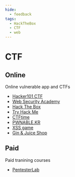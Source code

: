 ```yaml
---
hide:
  - feedback
tags:
  - HackTheBox
  - CTF
  - web
---
```


# CTF 

## Online

Online vulnerable app and CTFs

- [Hacker101 CTF](https://ctf.hacker101.com/)
- [Web Security Academy](https://portswigger.net/web-security)
- [Hack The Box](https://www.hackthebox.eu/)
- [Try Hack Me](https://tryhackme.com/)
- [CTFtime](https://ctftime.org/)
- [PWNABLE.KR](http://pwnable.kr/)
- [XSS game](https://xss-game.appspot.com)
- [Gin & Juice Shop](https://ginandjuice.shop/)

## Paid

Paid tranining courses

- [PentesterLab](https://pentesterlab.com/)